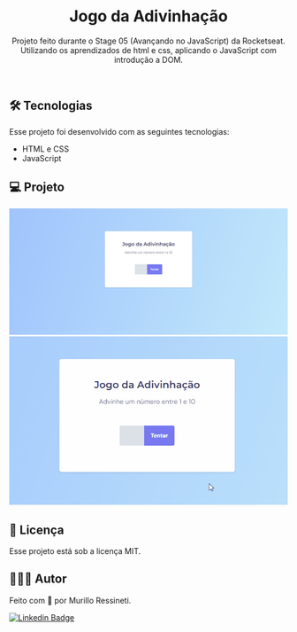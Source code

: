 <h1 align="center">Jogo da Adivinhação</h1>

<p align="center">
Projeto feito durante o Stage 05 (Avançando no JavaScript) da Rocketseat.<br/>
Utilizando os aprendizados de html e css, aplicando o JavaScript com introdução a DOM.
</p>

<br>

## 🛠 Tecnologias

Esse projeto foi desenvolvido com as seguintes tecnologias:

- HTML e CSS
- JavaScript

## 💻 Projeto

<img src="github/screenshot.png"/>
<img src="github/animação.gif"/>

## 📝 Licença

Esse projeto está sob a licença MIT.

## 🙋🏻‍♂️ Autor

Feito com 💙 por Murillo Ressineti.

[![Linkedin Badge](https://img.shields.io/badge/-Murillo-blue?style=flat-square&logo=Linkedin&logoColor=white&link=https://www.linkedin.com/in/murilloressineti/)](https://www.linkedin.com/in/murilloressineti/)